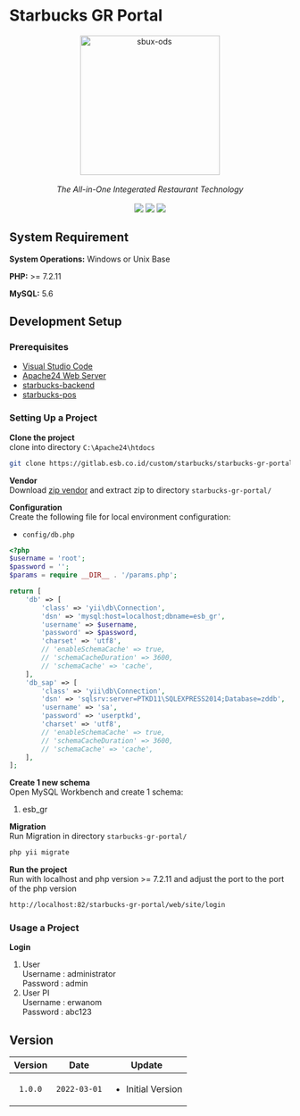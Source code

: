 # Starbucks GR Portal
<div align="center" style='text-align : center;'>
  <div class='row'>
    <img src="https://upload.wikimedia.org/wikipedia/commons/thumb/c/cd/FA_ESB_Logo_Digital.png/1200px-FA_ESB_Logo_Digital.png" alt="sbux-ods" width="250px"/>
  </div>
  <br>
  <i>The All-in-One Integerated Restaurant Technology</i>
  <br>
</div>

<br>
<div align="center">
<img src="https://img.shields.io/badge/version-v1.0.0-blue" />
<img src="https://img.shields.io/badge/license-ESB-green" />
<img src="https://img.shields.io/badge/contributors-34-brightgreen" />
</div>

## System Requirement
**System Operations:** Windows or Unix Base

**PHP:** >= 7.2.11

**MySQL:** 5.6

## Development Setup

### Prerequisites
<ul>
    <li><a href="https://code.visualstudio.com/download" target="_blank" rel="noopener noreferrer">Visual Studio Code</a></li>
    <li><a href="https://docs.google.com/document/d/10Xvm_m-IcQFSjnP-zyUdUItCayjlEMzU/edit?usp=sharing&ouid=101904115063108684048&rtpof=true&sd=true" target="_blank" rel="noopener noreferrer">Apache24 Web Server</a></li>
    <li><a href="https://gitlab.esb.co.id/custom/starbucks/starbucks-backend" target="_blank" rel="noopener noreferrer">starbucks-backend</a></li>
    <li><a href="https://gitlab.esb.co.id/custom/starbucks/starbucks-pos" target="_blank" rel="noopener noreferrer">starbucks-pos</a></li>
</ul>

### Setting Up a Project
<b>Clone the project</b>
<br>
clone into directory `C:\Apache24\htdocs`
```bash
git clone https://gitlab.esb.co.id/custom/starbucks/starbucks-gr-portal.git
```

<b>Vendor</b>
<br>
Download <a href="https://gitlab.esb.co.id/custom/starbucks/starbucks-pos" target="_blank" rel="noopener noreferrer">zip vendor</a> and extract zip to directory `starbucks-gr-portal/`

<b>Configuration</b>
<br>
Create the following file for local environment configuration:  
- `config/db.php`

```php
<?php
$username = 'root';
$password = '';
$params = require __DIR__ . '/params.php';

return [
    'db' => [
        'class' => 'yii\db\Connection',
        'dsn' => 'mysql:host=localhost;dbname=esb_gr',
        'username' => $username,
        'password' => $password,
        'charset' => 'utf8',
        // 'enableSchemaCache' => true,
        // 'schemaCacheDuration' => 3600,
        // 'schemaCache' => 'cache',
    ],
    'db_sap' => [
        'class' => 'yii\db\Connection',
        'dsn' => 'sqlsrv:server=PTKD11\SQLEXPRESS2014;Database=zddb',
        'username' => 'sa',
        'password' => 'userptkd',
        'charset' => 'utf8',
        // 'enableSchemaCache' => true,
        // 'schemaCacheDuration' => 3600,
        // 'schemaCache' => 'cache',
    ],
];
```

<b>Create 1 new schema</b> 
<br>
Open MySQL Workbench and create 1 schema:  
<ol>
    <li>esb_gr</li>
</ol>

<b>Migration</b>
<br>
Run Migration in directory `starbucks-gr-portal/`
```bash
php yii migrate
```

<b>Run the project</b>
<br>
Run with localhost and php version >= 7.2.11 and adjust the port to the port of the php version
```bash
http://localhost:82/starbucks-gr-portal/web/site/login
```

### Usage a Project
<b>Login</b>
<ol>
    <li>
        User <br>
        Username : administrator <br>
        Password : admin <br>
    </li>
    <li>
        User PI<br>
        Username : erwanom <br>
        Password : abc123 <br>
    </li>
</ol>


## Version
| Version | Date         | Update |
| :---:   |     :---:    |  ---   |
| `1.0.0`| `2022-03-01` | <ul><li>Initial Version</li></ul> |
